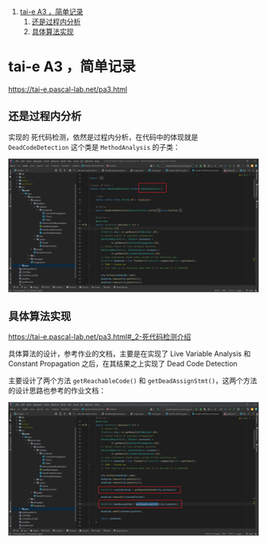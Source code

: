 <!-- toc -->

1. [tai-e A3 ，简单记录](#)
    1. [还是过程内分析](#)
    2. [具体算法实现](#)

<!-- tocstop -->

# tai-e A3 ，简单记录

https://tai-e.pascal-lab.net/pa3.html

## 还是过程内分析

实现的 死代码检测，依然是过程内分析，在代码中的体现就是 `DeadCodeDetection` 这个类是 `MethodAnalysis` 的子类：

![image-20230225162728748](https://raw.githubusercontent.com/1nhann/hub/master/data/blog/2023/03/image-20230225162728748.png)





## 具体算法实现

https://tai-e.pascal-lab.net/pa3.html#_2-死代码检测介绍

具体算法的设计，参考作业的文档，主要是在实现了 Live Variable Analysis 和 Constant Propagation 之后，在其结果之上实现了 Dead Code Detection 

主要设计了两个方法 `getReachableCode()` 和 `getDeadAssignStmt()`，这两个方法的设计思路也参考的作业文档：

![image-20230225163115842](https://raw.githubusercontent.com/1nhann/hub/master/data/blog/2023/03/image-20230225163115842.png)
